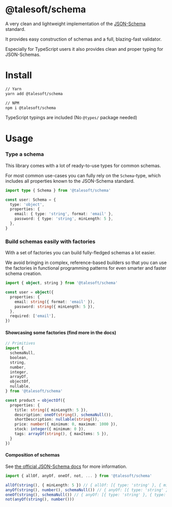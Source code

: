 @talesoft/schema
================

A very clean and lightweight implementation of the [JSON-Schema](https://json-schema.org/) standard.

It provides easy construction of schemas and a full, blazing-fast validator.

Especially for TypeScript users it also provides clean and proper typing for JSON-Schemas.

Install
=======

```bash
// Yarn
yarn add @talesoft/schema

// NPM
npm i @talesoft/schema
```

TypeScript typings are included (No `@types/` package needed)

Usage
=====

### Type a schema

This library comes with a lot of ready-to-use types for common schemas.

For most common use-cases you can fully rely on the `Schema`-type, which
includes all properties known to the JSON-Schema standard.

```ts
import type { Schema } from '@talesoft/schema'

const user: Schema = {
  type: 'object',
  properties: {
    email: { type: 'string', format: 'email' },
    password: { type: 'string', minLength: 5 },
  },
}
```

### Build schemas easily with factories

With a set of factories you can build fully-fledged schemas a lot easier.

We avoid bringing in complex, reference-based builders so that you can use
the factories in functional programming patterns for even smarter and faster
schema creation.

```ts
import { object, string } from '@talesoft/schema'

const user = object({
  properties: {
    email: string({ format: 'email' }),
    password: string({ minLength: 5 }),
  },
  required: ['email'],
})
```

#### Showcasing some factories (find more in the docs)

```ts
// Primitives
import {
  schemaNull,
  boolean,
  string,
  number,
  integer,
  arrayOf,
  objectOf,
  nullable,
} from '@talesoft/schema'

const product = objectOf({
  properties: {
    title: string({ minLength: 5 }),
    description: oneOf(string(), schemaNull()),
    shortDescription: nullable(string()),
    price: number({ minimum: 0, maximum: 1000 }),
    stock: integer({ minimum: 0 }),
    tags: arrayOf(string(), { maxItems: 5 }),
  }
})
```

#### Composition of schemas

See [the official JSON-Schema docs](https://json-schema.org/understanding-json-schema/reference/combining.html) for
more information.

```ts
import { allOf, anyOf, oneOf, not, ... } from '@talesoft/schema'

allOf(string(), { minLength: 5 }) // { allOf: [{ type: 'string' }, { minLength: 5 }] }
anyOf(string(), number(), schemaNull()) // { anyOf: [{ type: 'string' }, { type: 'number' }, { type: 'null' }]}
oneOf(string(), schemaNull()) // { anyOf: [{ type: 'string' }, { type: 'number' }, { type: 'null' }]}
not(anyOf(string(), number()))
```
